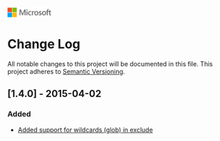 ![](./media/solutions-microsoft-logo-small.png)
# Change Log

All notable changes to this project will be documented in this file. This project adheres to [Semantic Versioning](http://semver.org/).

## [1.4.0] - 2015-04-02

### Added

* [Added support for wildcards (glob) in exclude](https://github.com/sebastianbergmann/php-file-iterator/pull/23)

